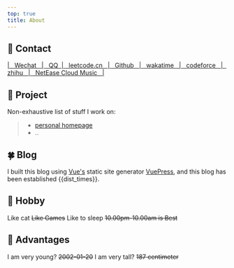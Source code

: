 ```yaml
---
top: true
title: About
---
```


## 📌 Contact 

<span class="hvr-wobble-skew">
<a href="https://pic4.zhimg.com/v2-6cd96e76699f0459b35aa58ff3577267_r.jpg">| &nbsp Wechat &nbsp | </a>
</span>

<span class="hvr-wobble-skew">
<a href="https://pic1.zhimg.com/v2-65f5e198d3f046fdb668f8d4838b4050_r.jpg"> &nbsp QQ &nbsp| </a>
</span>

<span class="hvr-wobble-skew">
<a href="https://leetcode-cn.com/u/fengwei2002/"> &nbsp leetcode.cn &nbsp | </a>
</span>

<span class="hvr-wobble-skew">
<a href="https://github.com/fengwei2002"> &nbsp Github &nbsp | </a>
</span>

<span class="hvr-wobble-skew">
<a href="https://wakatime.com/@fengwei2002"> &nbsp wakatime &nbsp | </a>
</span>

<span class="hvr-wobble-skew">
<a href="http://codeforces.com/profile/KONNG#"> &nbsp codeforce &nbsp | </a>
</span>

<span class="hvr-wobble-skew">
<a href="https://www.zhihu.com/people/kwmwmwnw"> &nbsp zhihu &nbsp | </a>
</span>

<span class="hvr-wobble-skew">
<a href="http://music.163.com/m/user/home?id=440040659">  &nbsp NetEase Cloud Music &nbsp | </a>
</span>

</br>

## 🎈 Project 

Non-exhaustive list of stuff I work on:

>- [personal homepage](https://feng-w.cn)
>- ..

## 🍀 Blog

I built this blog using [Vue's](https://vuejs.org) static site generator [VuePress](https://vuepress.vuejs.org/), 
and this blog has been established {{dist_times}}.

## 🎨 Hobby

Like cat
~~Like Games~~
Like to sleep ~~10.00pm-10.00am is Best~~

## 🍖 Advantages

I am very young? ~~2002-01-20~~
I am very tall? ~~187 centimeter~~

<script>
    export default {
        props: ['slot-key'],
        data() {
            return {
                dist_times: "xx days xx h xx m xx s"
            };
        },
        methods: {
            refresh() {
                let start_date = '2020-01-20 00:15:00.0';
                start_date = start_date.substring(0, 19);
                start_date = start_date.replace(/-/g, '/');
                let start_timestamp = new Date(start_date).getTime();
                let now_timestamp = new Date();

                let dist_timestamp = now_timestamp - start_timestamp;
                let dist_days = Math.floor(dist_timestamp / (24 * 3600 * 1000));
                let dist_hours = Math.floor((dist_timestamp % (24 * 3600 * 1000)) / (3600 * 1000));
                let dist_mins = Math.floor((dist_timestamp % (3600 * 1000)) / (60 * 1000));
                let dist_secs = Math.floor((dist_timestamp % (60 * 1000)) / 1000);
                this.dist_times = `${dist_days} days ${dist_hours} h ${dist_mins} m ${dist_secs} s`;
            }
        },
        mounted() {
            this.refresh();
            setInterval(this.refresh, 1000);
        }
    }
</script>

<link rel="stylesheet" href="https://ico.z01.com/zico.min.css">
